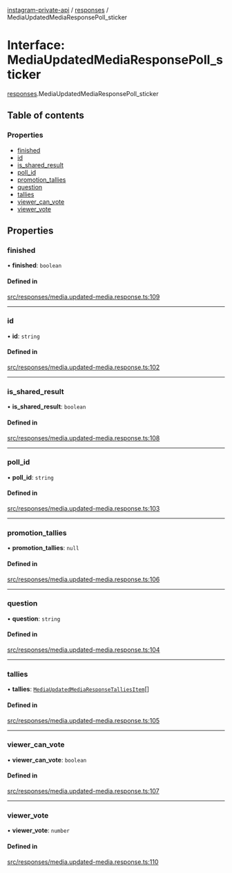 [instagram-private-api](../../README.md) / [responses](../../modules/responses.md) / MediaUpdatedMediaResponsePoll_sticker

# Interface: MediaUpdatedMediaResponsePoll\_sticker

[responses](../../modules/responses.md).MediaUpdatedMediaResponsePoll_sticker

## Table of contents

### Properties

- [finished](MediaUpdatedMediaResponsePoll_sticker.md#finished)
- [id](MediaUpdatedMediaResponsePoll_sticker.md#id)
- [is\_shared\_result](MediaUpdatedMediaResponsePoll_sticker.md#is_shared_result)
- [poll\_id](MediaUpdatedMediaResponsePoll_sticker.md#poll_id)
- [promotion\_tallies](MediaUpdatedMediaResponsePoll_sticker.md#promotion_tallies)
- [question](MediaUpdatedMediaResponsePoll_sticker.md#question)
- [tallies](MediaUpdatedMediaResponsePoll_sticker.md#tallies)
- [viewer\_can\_vote](MediaUpdatedMediaResponsePoll_sticker.md#viewer_can_vote)
- [viewer\_vote](MediaUpdatedMediaResponsePoll_sticker.md#viewer_vote)

## Properties

### finished

• **finished**: `boolean`

#### Defined in

[src/responses/media.updated-media.response.ts:109](https://github.com/Nerixyz/instagram-private-api/blob/4971f34/src/responses/media.updated-media.response.ts#L109)

___

### id

• **id**: `string`

#### Defined in

[src/responses/media.updated-media.response.ts:102](https://github.com/Nerixyz/instagram-private-api/blob/4971f34/src/responses/media.updated-media.response.ts#L102)

___

### is\_shared\_result

• **is\_shared\_result**: `boolean`

#### Defined in

[src/responses/media.updated-media.response.ts:108](https://github.com/Nerixyz/instagram-private-api/blob/4971f34/src/responses/media.updated-media.response.ts#L108)

___

### poll\_id

• **poll\_id**: `string`

#### Defined in

[src/responses/media.updated-media.response.ts:103](https://github.com/Nerixyz/instagram-private-api/blob/4971f34/src/responses/media.updated-media.response.ts#L103)

___

### promotion\_tallies

• **promotion\_tallies**: ``null``

#### Defined in

[src/responses/media.updated-media.response.ts:106](https://github.com/Nerixyz/instagram-private-api/blob/4971f34/src/responses/media.updated-media.response.ts#L106)

___

### question

• **question**: `string`

#### Defined in

[src/responses/media.updated-media.response.ts:104](https://github.com/Nerixyz/instagram-private-api/blob/4971f34/src/responses/media.updated-media.response.ts#L104)

___

### tallies

• **tallies**: [`MediaUpdatedMediaResponseTalliesItem`](MediaUpdatedMediaResponseTalliesItem.md)[]

#### Defined in

[src/responses/media.updated-media.response.ts:105](https://github.com/Nerixyz/instagram-private-api/blob/4971f34/src/responses/media.updated-media.response.ts#L105)

___

### viewer\_can\_vote

• **viewer\_can\_vote**: `boolean`

#### Defined in

[src/responses/media.updated-media.response.ts:107](https://github.com/Nerixyz/instagram-private-api/blob/4971f34/src/responses/media.updated-media.response.ts#L107)

___

### viewer\_vote

• **viewer\_vote**: `number`

#### Defined in

[src/responses/media.updated-media.response.ts:110](https://github.com/Nerixyz/instagram-private-api/blob/4971f34/src/responses/media.updated-media.response.ts#L110)
